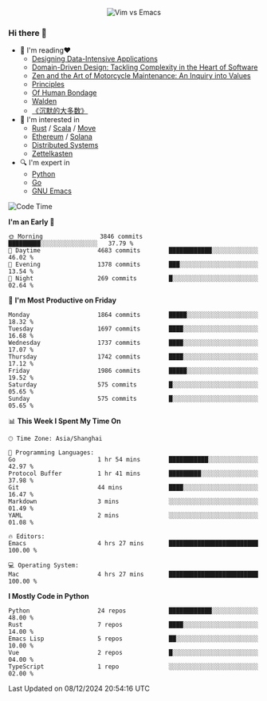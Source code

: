 <p align="center">
    <img src="https://gist.githubusercontent.com/coldnight/e696baffb094e71c96cb302118878eae/raw/40ea5053a6f66cc65f90f437e4173497da225958/banner.gif" alt="Vim vs Emacs" />
</p>

### Hi there 👋

- 📖 I'm reading❤️
    + [Designing Data-Intensive Applications](https://www.oreilly.com/library/view/designing-data-intensive-applications/9781491903063/)
    + [Domain-Driven Design: Tackling Complexity in the Heart of Software](https://www.dddcommunity.org/book/evans_2003/)
    + [Zen and the Art of Motorcycle Maintenance: An Inquiry into Values](https://en.wikipedia.org/wiki/Zen_and_the_Art_of_Motorcycle_Maintenance)
    + [Principles](https://www.principles.com/)
    + [Of Human Bondage](https://en.wikipedia.org/wiki/Of_Human_Bondage)
    + [Walden](https://en.wikipedia.org/wiki/Walden)
    + [《沉默的大多数》](https://en.wikipedia.org/wiki/Silent_majority)
- 🌱 I'm interested in
    + [Rust](https://www.rust-lang.org/) / [Scala](https://www.scala-lang.org/) / [Move](https://github.com/move-language/move/)
    + [Ethereum](https://ethereum.org/en/) / [Solana](https://solana.com/)
	+ [Distributed Systems](https://www.linuxzen.com/notes/topics/20200320174417_%E5%88%86%E5%B8%83%E5%BC%8F/)
	+ [Zettelkasten](https://www.linuxzen.com/notes/notes/20220120080920-slip_box/)
- 🔍 I'm expert in
    + [Python](https://www.python.org/)
    + [Go](https://go.dev/)
    + [GNU Emacs](https://www.gnu.org/software/emacs/)

<!--START_SECTION:waka-->
![Code Time](http://img.shields.io/badge/Code%20Time-3%2C194%20hrs%2038%20mins-blue)

**I'm an Early 🐤** 

```text
🌞 Morning                3846 commits        █████████░░░░░░░░░░░░░░░░   37.79 % 
🌆 Daytime                4683 commits        ████████████░░░░░░░░░░░░░   46.02 % 
🌃 Evening                1378 commits        ███░░░░░░░░░░░░░░░░░░░░░░   13.54 % 
🌙 Night                  269 commits         █░░░░░░░░░░░░░░░░░░░░░░░░   02.64 % 
```
📅 **I'm Most Productive on Friday** 

```text
Monday                   1864 commits        █████░░░░░░░░░░░░░░░░░░░░   18.32 % 
Tuesday                  1697 commits        ████░░░░░░░░░░░░░░░░░░░░░   16.68 % 
Wednesday                1737 commits        ████░░░░░░░░░░░░░░░░░░░░░   17.07 % 
Thursday                 1742 commits        ████░░░░░░░░░░░░░░░░░░░░░   17.12 % 
Friday                   1986 commits        █████░░░░░░░░░░░░░░░░░░░░   19.52 % 
Saturday                 575 commits         █░░░░░░░░░░░░░░░░░░░░░░░░   05.65 % 
Sunday                   575 commits         █░░░░░░░░░░░░░░░░░░░░░░░░   05.65 % 
```


📊 **This Week I Spent My Time On** 

```text
🕑︎ Time Zone: Asia/Shanghai

💬 Programming Languages: 
Go                       1 hr 54 mins        ███████████░░░░░░░░░░░░░░   42.97 % 
Protocol Buffer          1 hr 41 mins        █████████░░░░░░░░░░░░░░░░   37.98 % 
Git                      44 mins             ████░░░░░░░░░░░░░░░░░░░░░   16.47 % 
Markdown                 3 mins              ░░░░░░░░░░░░░░░░░░░░░░░░░   01.49 % 
YAML                     2 mins              ░░░░░░░░░░░░░░░░░░░░░░░░░   01.08 % 

🔥 Editors: 
Emacs                    4 hrs 27 mins       █████████████████████████   100.00 % 

💻 Operating System: 
Mac                      4 hrs 27 mins       █████████████████████████   100.00 % 
```

**I Mostly Code in Python** 

```text
Python                   24 repos            ████████████░░░░░░░░░░░░░   48.00 % 
Rust                     7 repos             ████░░░░░░░░░░░░░░░░░░░░░   14.00 % 
Emacs Lisp               5 repos             ██░░░░░░░░░░░░░░░░░░░░░░░   10.00 % 
Vue                      2 repos             █░░░░░░░░░░░░░░░░░░░░░░░░   04.00 % 
TypeScript               1 repo              ░░░░░░░░░░░░░░░░░░░░░░░░░   02.00 % 
```




 Last Updated on 08/12/2024 20:54:16 UTC
<!--END_SECTION:waka-->
